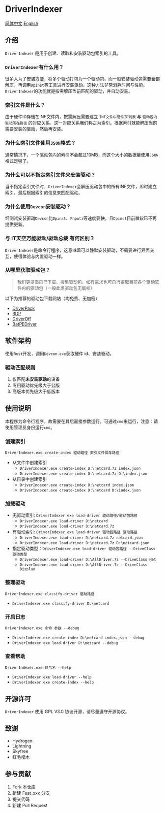 # DriverIndexer

[简体中文](README.zh.md) [English](README.md)

## 介绍

`DriverIndexer` 是用于创建、读取和安装驱动包索引的工具。

### `DriverIndexer`有什么用？

很多人为了安装方便，将多个驱动打包为一个驱动包，而一般安装驱动包需要全部解压，再调用`Dpinst`等工具进行安装驱动，这种方法非常消耗时间与性能。`DriverIndexer`的功能就是按需解压当前匹配的驱动，并自动安装。

### 索引文件是什么？

由于硬件ID存储在INF文件内，按需解压需要建立 `INF文件中硬件ID列表` 与 `驱动包内驱动所在路径` 的对应关系，这一对应关系我们称之为索引。根据索引就能解压当前需要安装的驱动，然后再安装。

### 为什么索引文件使用`JSON`格式？

通常情况下，一个驱动包内的索引不会超过10MB，而这个大小的数据量使用`JSON`格式足够了。

### 为什么可以不指定索引文件来安装驱动？

当不指定索引文件时，`DriverIndexer`会解压驱动包中的所有INF文件，即时建立索引，最后根据索引的信息来匹配驱动。

### 为什么使用`Devcon`安装驱动？

经测试安装驱动`Devcon`比`Dpinst`、`Pnputi`等速度要快，且`Dpinst`目前微软已不再提供更新。

### 与 IT天空万能驱动/驱动总裁 有何区别？

`DriverIndexer`是命令行程序，这意味着可以静默安装驱动，不需要进行界面交互，使得体验与内置驱动一样。

### 从哪里获取驱动包？

> 我们更提倡自己下载、搜集驱动包，如有需求也可自行提取目前各个驱动软件内的驱动包（一般此类驱动包无版权）

以下为推荐的驱动包下载网站（均免费、无加密）

- [DriverPack](https://drp.su/en/foradmin)
- [3DP](https://www.3dpchip.com/3dpchip/3dp/net_down.php)
- [DriverOff](https://driveroff.net/category/dp)
- [BatPEDriver](http://forum.ru-board.com/topic.cgi?forum=62&topic=24098&start=71&limit=1&m=1#1)

## 软件架构

使用`Rust`开发，调用`Devcon.exe`获取硬件 id、安装驱动。

### 驱动匹配规则

1. 仅匹配**未安装驱动**的设备
2. 专用驱动优先级大于公版
3. 高版本优先级大于低版本

## 使用说明

本程序为命令行程序，故需要在其后面接参数运行，可通过`cmd`来运行，注意：请使用管理员身份运行`cmd`。

### 创建索引

`DriverIndexer.exe create-index 驱动路径 索引文件保存路径`

- 从文件中创建索引
    - `DriverIndexer.exe create-index D:\netcard.7z index.json`
    - `DriverIndexer.exe create-index D:\netcard.7z D:\index.json`
- 从目录中创建索引
    - `DriverIndexer.exe create-index D:\netcard index.json`
    - `DriverIndexer.exe create-index D:\netcard D:\index.json`

### 加载驱动

- 无驱动索引: `DriverIndexer.exe load-driver 驱动路径/驱动包路径`
  - `DriverIndexer.exe load-driver D:\netcard`
  - `DriverIndexer.exe load-driver D:\netcard.7z`
- 有驱动索引: `DriverIndexer.exe load-driver 驱动包路径 驱动路径`
  - `DriverIndexer.exe load-driver D:\netcard.7z netcard.json`
  - `DriverIndexer.exe load-driver D:\netcard.7z D:\netcard.json`
- 指定驱动类型：`DriverIndexer.exe load-driver 驱动包路径 --DriveClass 驱动类型`
  - `DriverIndexer.exe load-driver D:\AllDriver.7z --DriveClass Net`
  - `DriverIndexer.exe load-driver D:\AllDriver.7z --DriveClass Display`

### 整理驱动

`DriverIndexer.exe classify-driver 驱动路径`

- `DriverIndexer.exe classify-driver D:\netcard`

### 开启日志

`DriverIndexer.exe 命令 参数 --debug`

- `DriverIndexer.exe create-index D:\netcard index.json --debug`
- `DriverIndexer.exe load-driver D:\netcard --debug`

### 查看帮助

`DriverIndexer.exe 命令名 --help`

- `DriverIndexer.exe load-driver --help`
- `DriverIndexer.exe create-index --help`

## 开源许可

`DriverIndexer` 使用 GPL V3.0 协议开源，请尽量遵守开源协议。

## 致谢

- Hydrogen
- Lightning
- Skyfree
- 红毛樱木

## 参与贡献

1.  Fork 本仓库
2.  新建 Feat_xxx 分支
3.  提交代码
4.  新建 Pull Request
